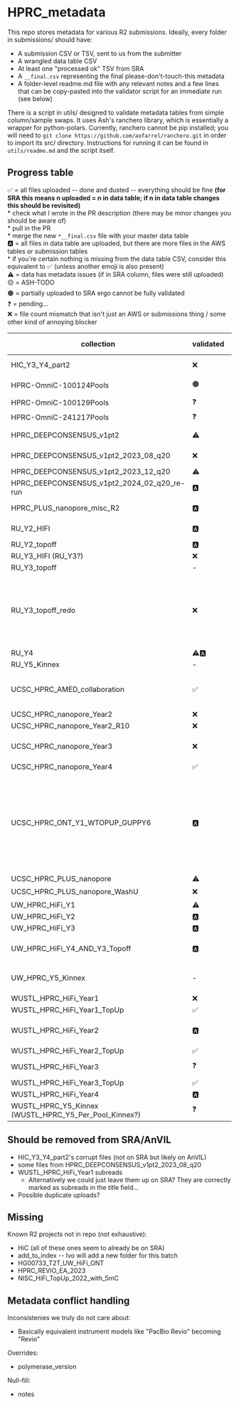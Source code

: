  # HPRC_metadata

 This repo stores metadata for various R2 submissions. Ideally, every folder in submissions/ should have:
 * A submission CSV or TSV, sent to us from the submitter
 * A wrangled data table CSV
 * At least one "processed ok" TSV from SRA
 * A `__final.csv` representing the final please-don't-touch-this metadata
 * A folder-level readme.md file with any relevant notes and a few lines that can be copy-pasted into the validator script for an immediate run (see below)

 There is a script in utils/ designed to validate metadata tables from simple column/sample swaps. It uses Ash's ranchero library, which is essentially a wrapper for python-polars. Currently, ranchero cannot be pip installed; you will need to `git clone https://github.com/aofarrel/ranchero.git` in order to import its src/ directory. Instructions for running it can be found in `utils/readme.md` and the script itself.


## Progress table

✅ = all files uploaded -- done and dusted -- everything should be fine **(for SRA this means n uploaded = n in data table; if n in data table changes this should be revisited)**  
	* check what I wrote in the PR description (there may be minor changes you should be aware of)  
	* pull in the PR   
	* merge the new `*__final.csv` file with your master data table  
🅰️ = all files in data table are uploaded, but there are more files in the AWS tables or submission tables  
	* if you're certain nothing is missing from the data table CSV, consider this equivalent to ✅ (unless another emoji is also present)  
⚠️ = data has metadata issues (if in SRA column, files were still uploaded)   
🟡 = ASH-TODO   
🟠 = partially uploaded to SRA ergo cannot be fully validated  
❓ = pending...  
❌ = file count mismatch that isn't just an AWS or submissions thing / some other kind of annoying blocker  


| collection | validated | SRA | n AWS | n dtable | n SRA | notes | issues | final |
| --- | --- | --- | --- | --- | --- | --- | --- | --- |
| HIC_Y3_Y4_part2 | ❌ | 🟠🟡 | 656 | 656 |  | Resubmitted without corrupt files as SUB15533226 | **Corrupt files were uploaded that should be removed from AWS working and AnVIL (see readme)** |  |
| HPRC-OmniC-100124Pools | 🟠 | 🟠 | 191 | 96 | 60 | Not all samples were uploaded due to lack of BioSamples | Omni-C/Hi-C conflict | HPRC-OmniC-100124Pools_data_table__final.csv |
| HPRC-OmniC-100129Pools | ❓ | 🟠🟡 |  |  |  | Contain samples that require new BioSamples |  | |
| HPRC-OmniC-241217Pools | ❓ | 🟠🟡 |  |  |  | Contain samples that require new BioSamples |  | |
| HPRC_DEEPCONSENSUS_v1pt2 | ⚠️ | ⚠️ | 132 | 132 | 132 | metadata conflicts: size_selection, design_description, polymerase_version | HPRC_DEEPCONSENSUS_v1pt2_data_table__final.csv |
| HPRC_DEEPCONSENSUS_v1pt2_2023_08_q20 | ❌ | ❌ | 168 | 162 |  | Some files may have been added incorrectly to SRA and should be rescinded | design_description | |
| HPRC_DEEPCONSENSUS_v1pt2_2023_12_q20 | ⚠️ | ⚠️ | 197 | 197 | 197 | **May have been uploaded to the wrong BioProject** | conflicts: study, notes, library ID | HPRC_DEEPCONSENSUS_v1pt2_2023_12_q20_data_table__final.csv |
| HPRC_DEEPCONSENSUS_v1pt2_2024_02_q20_re-run | 🅰️ | ✅ | 151 | 151 | 151 | Submitter metadata was 195 files | - | HPRC_DEEPCONSENSUS_v1pt2_2024_02_q20_re-run_data_table__final.csv |
| HPRC_PLUS_nanopore_misc_R2 | 🅰️ | ✅ | 105 | 38 | 38 | - | **HG00733 was at one point given the wrong BioSample -- verify it was not sample-swapped** | HPRC_PLUS_nanopore_misc_R2_data_table__final.csv |
| RU_Y2_HIFI | 🅰️ | ✅ | 128 | 36 | 24 | Had an existing README.md with some notes, is that important? | - | RU_Y2_HIFI_data_table__final.csv |
| RU_Y2_topoff | 🅰️ | ✅ | 29 | 56 | 7 | - | - | RU_Y2_topoff__final.csv |
| RU_Y3_HIFI (RU_Y3?) | ❌ | ⚠️ | 94 | 95?! | 95?! | Found file in wrangled CSV that's not in submitted CSV | Rogue file + wrong PacBio machine (see readme) | RU_Y3_HIFI_data_table__final.csv |
| RU_Y3_topoff | - | - | - | - | - | **Superceeded by RU_Y3_topoff_redo** | - | - |
| RU_Y3_topoff_redo | ❌ | ❌ |  |  | Has the wrong data table CSV (same as the one in RU_Y3_topoff). Cannot validate until that's fixed. | | |
| RU_Y4 | ⚠️🅰️ | ⚠️ | 192 | 96 | - |  | 'FIBERSEQ' got dropped from notes column | |
| RU_Y5_Kinnex | - | - | - | - | - | Deprioritized due to being transcriptomic | - | - |
| UCSC_HPRC_AMED_collaboration | ✅ | ✅ | 44 | 44 | Ensure library_ID has `NA` names, not `GM` names | UCSC_HPRC_AMED_collaboration_data_table__final.csv | |
| UCSC_HPRC_nanopore_Year2 | ❌ | ⚠️ | 350 | 175 | 350 | data table is missing half the data? | basecaller_version | UCSC_HPRC_nanopore_Year2/UCSC_HPRC_nanopore_Year2_data_table__final.csv |
| UCSC_HPRC_nanopore_Year2_R10 | ❌ | ⚠️🅰️ | 206 | 103 | 103 | - | Inconsistencies: 'data_type', 'design_description' | UCSC_HPRC_nanopore_Year2_R10_data_table__final.csv |
| UCSC_HPRC_nanopore_Year3 | ❌ | ⚠️ |  |  | Blocked by file count mismatch | | |
| UCSC_HPRC_nanopore_Year4 | ✅ | ✅ | 388 | 388 | 388 | AWS transfer seems to be missing some files | - | UCSC_HPRC_nanopore_Year4_data_table__final.csv |
| UCSC_HPRC_ONT_Y1_WTOPUP_GUPPY6 | 🅰️ | ✅ | 374 | 374 | Data table is missing >100 files, but we have a submission file for them. Ensure that our final data table is not missing these samples! |  | |
| UCSC_HPRC_PLUS_nanopore | ⚠️ | ⚠️ | 129 | 43 | 43 |  design_description | UCSC_HPRC_PLUS_nanopore_data_table__final.csv |
| UCSC_HPRC_PLUS_nanopore_WashU | ❌ | ❓ |  |  |  | |
| UW_HPRC_HiFi_Y1 | ⚠️ | ⚠️ | 46 | 44?! | 46 | file mismatch (see readme), polymerase_version, notes | UW_HPRC_HiFi_Y1/UW_HPRC_HiFi_Y1_data_table__final.csv |
| UW_HPRC_HiFi_Y2 | 🅰️ | ✅ | 82 | 80 | 80 | **might be double-uploaded? see readme** | UW_HPRC_HiFi_Y2_data_table__final.csv |
| UW_HPRC_HiFi_Y3 | 🅰️ | ⚠️ | 278 | 91 | 91 | possible SRA name change but now I don't think so | | |
| UW_HPRC_HiFi_Y4_AND_Y3_Topoff | 🅰️ | ✅ | 848 | 212 | Massive file count mismatch |  | UW_HPRC_HiFi_Y4_AND_Y3_Topoff_data_table__final.csv |
| UW_HPRC_Y5_Kinnex | - | - | 94 | - | Deprioritized due to being transcriptomic | - | - |
| WUSTL_HPRC_HiFi_Year1 | ❌ | ✅ | 160 | 80 | 80 | **Subreads were submitted to SRA, see readme** | not checked, see readme | WUSTL_HPRC_HiFi_Year1_post_sra_metadata__NOT_SUBREADS.tsv |
| WUSTL_HPRC_HiFi_Year1_TopUp | ✅ | ✅ | 72 | 36 | 36 |36 | - | - | WUSTL_HPRC_HiFi_Year1_TopUp_data_table__final.csv | 
| WUSTL_HPRC_HiFi_Year2 | 🅰️ | ⚠️ | 178 | 89 | 89 | had a sus post_sra TSV, decided to ignore it | **`ccs_algorithm` goes from 6.0.0 to what looks like a boneless DOI; was a column shifted?** also issues in polymerase_version and notes | WUSTL_HPRC_HiFi_Year2_data_table__final.csv |
| WUSTL_HPRC_HiFi_Year2_TopUp | ✅ | ✅ | 110 | 55 | 55 | - | - | WUSTL_HPRC_HiFi_Year2_TopUp_data_table__final.csv |
| WUSTL_HPRC_HiFi_Year3 | ❓ | ❓ |  |  |  | Seems to have been a name change when uploaded to SRA? | | |
| WUSTL_HPRC_HiFi_Year3_TopUp | ✅ | ✅ | 102 | 51 | 51 | libray IDs were changed | - | WUSTL_HPRC_HiFi_Year3_TopUp/WUSTL_HPRC_HiFi_Year3_TopUp_data_table__final.csv |
| WUSTL_HPRC_HiFi_Year4 | 🅰️ | ✅ | 195 | 97 | 97 | library IDs were changed | - | WUSTL_HPRC_HiFi_Year4_data_table__final.csv |
| WUSTL_HPRC_Y5_Kinnex (WUSTL_HPRC_Y5_Per_Pool_Kinnex?) | ❓ | ❓ |  |  |  | | |

## Should be removed from SRA/AnVIL
* HIC_Y3_Y4_part2's corrupt files (not on SRA but likely on AnVIL)
* some files from HPRC_DEEPCONSENSUS_v1pt2_2023_08_q20
* WUSTL_HPRC_HiFi_Year1 subreads
	* Alternatively we could just leave them up on SRA? They are correctly marked as subreads in the title field...
* Possible duplicate uploads?

## Missing
Known R2 projects not in repo (not exhaustive):
* HiC (all of these ones seem to already be on SRA)
* add_to_index -- Ivo will add a new folder for this batch
* HG00733_T2T_UW_HiFi_ONT
* HPRC_REVIO_EA_2023
* NISC_HiFi_TopUp_2022_with_5mC

## Metadata conflict handling
Inconsistenies we truly do not care about:
* Basically equivalent instrument models like "PacBio Revio" becoming "Revio"

Overrides:
* polymerase_version

Null-fill:
* notes

